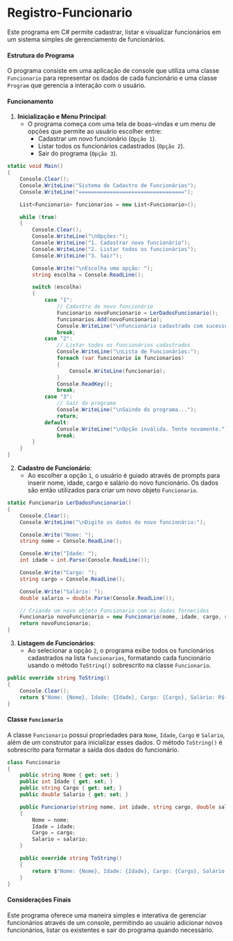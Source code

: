 # Registro-Funcionario


Este programa em C# permite cadastrar, listar e visualizar funcionários em um sistema simples de gerenciamento de funcionários.

#### Estrutura do Programa

O programa consiste em uma aplicação de console que utiliza uma classe `Funcionario` para representar os dados de cada funcionário e uma classe `Program` que gerencia a interação com o usuário.

#### Funcionamento

1. **Inicialização e Menu Principal**:
   - O programa começa com uma tela de boas-vindas e um menu de opções que permite ao usuário escolher entre:
     - Cadastrar um novo funcionário (`Opção 1`).
     - Listar todos os funcionários cadastrados (`Opção 2`).
     - Sair do programa (`Opção 3`).

```csharp
static void Main()
{
    Console.Clear();
    Console.WriteLine("Sistema de Cadastro de Funcionários");
    Console.WriteLine("==================================");

    List<Funcionario> funcionarios = new List<Funcionario>();

    while (true)
    {
        Console.Clear();
        Console.WriteLine("\nOpções:");
        Console.WriteLine("1. Cadastrar novo funcionário");
        Console.WriteLine("2. Listar todos os funcionários");
        Console.WriteLine("3. Sair");

        Console.Write("\nEscolha uma opção: ");
        string escolha = Console.ReadLine();

        switch (escolha)
        {
            case "1":
                // Cadastro de novo funcionário
                Funcionario novoFuncionario = LerDadosFuncionario();
                funcionarios.Add(novoFuncionario);
                Console.WriteLine("\nFuncionário cadastrado com sucesso!");
                break;
            case "2":
                // Listar todos os funcionários cadastrados
                Console.WriteLine("\nLista de Funcionários:");
                foreach (var funcionario in funcionarios)
                {
                    Console.WriteLine(funcionario);
                }
                Console.ReadKey();
                break;
            case "3":
                // Sair do programa
                Console.WriteLine("\nSaindo do programa...");
                return;
            default:
                Console.WriteLine("\nOpção inválida. Tente novamente.");
                break;
        }
    }
}
```

2. **Cadastro de Funcionário**:
   - Ao escolher a opção `1`, o usuário é guiado através de prompts para inserir nome, idade, cargo e salário do novo funcionário. Os dados são então utilizados para criar um novo objeto `Funcionario`.

```csharp
static Funcionario LerDadosFuncionario()
{
    Console.Clear();
    Console.WriteLine("\nDigite os dados do novo funcionário:");

    Console.Write("Nome: ");
    string nome = Console.ReadLine();

    Console.Write("Idade: ");
    int idade = int.Parse(Console.ReadLine());

    Console.Write("Cargo: ");
    string cargo = Console.ReadLine();

    Console.Write("Salário: ");
    double salario = double.Parse(Console.ReadLine());

    // Criando um novo objeto Funcionario com os dados fornecidos
    Funcionario novoFuncionario = new Funcionario(nome, idade, cargo, salario);
    return novoFuncionario;
}
```

3. **Listagem de Funcionários**:
   - Ao selecionar a opção `2`, o programa exibe todos os funcionários cadastrados na lista `funcionarios`, formatando cada funcionário usando o método `ToString()` sobrescrito na classe `Funcionario`.

```csharp
public override string ToString()
{
    Console.Clear();
    return $"Nome: {Nome}, Idade: {Idade}, Cargo: {Cargo}, Salário: R${Salario:F2}";
}
```

#### Classe `Funcionario`

A classe `Funcionario` possui propriedades para `Nome`, `Idade`, `Cargo` e `Salario`, além de um construtor para inicializar esses dados. O método `ToString()` é sobrescrito para formatar a saída dos dados do funcionário.

```csharp
class Funcionario
{
    public string Nome { get; set; }
    public int Idade { get; set; }
    public string Cargo { get; set; }
    public double Salario { get; set; }

    public Funcionario(string nome, int idade, string cargo, double salario)
    {
        Nome = nome;
        Idade = idade;
        Cargo = cargo;
        Salario = salario;
    }

    public override string ToString()
    {
        return $"Nome: {Nome}, Idade: {Idade}, Cargo: {Cargo}, Salário: R${Salario:F2}";
    }
}
```

#### Considerações Finais

Este programa oferece uma maneira simples e interativa de gerenciar funcionários através de um console, permitindo ao usuário adicionar novos funcionários, listar os existentes e sair do programa quando necessário.
